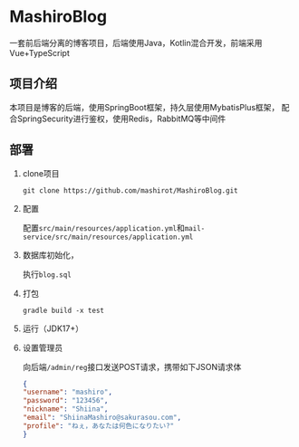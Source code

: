 # MashiroBlog

一套前后端分离的博客项目，后端使用Java，Kotlin混合开发，前端采用Vue+TypeScript

## 项目介绍

本项目是博客的后端，使用SpringBoot框架，持久层使用MybatisPlus框架，
配合SpringSecurity进行鉴权，使用Redis，RabbitMQ等中间件

## 部署

1. clone项目

   `git clone https://github.com/mashirot/MashiroBlog.git`

2. 配置

   配置`src/main/resources/application.yml`和`mail-service/src/main/resources/application.yml`

3. 数据库初始化，

    执行`blog.sql`

4. 打包

   `gradle build -x test`

5. 运行（JDK17+）

6. 设置管理员

   向后端`/admin/reg`接口发送POST请求，携带如下JSON请求体
   ```json
   {
   "username": "mashiro",
   "password": "123456",
   "nickname": "Shiina",
   "email": "ShiinaMashiro@sakurasou.com",
   "profile": "ねぇ，あなたは何色になりたい?"
   }
   ```